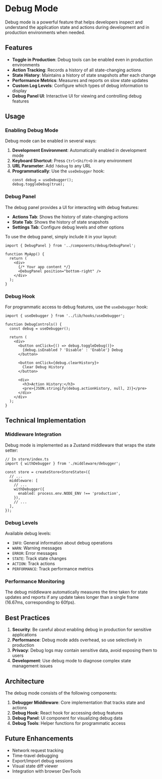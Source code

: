 # Debug Mode

Debug mode is a powerful feature that helps developers inspect and understand the application state and actions during development and in production environments when needed.

## Features

- **Toggle in Production**: Debug tools can be enabled even in production environments
- **Action Tracking**: Records a history of all state-changing actions
- **State History**: Maintains a history of state snapshots after each change
- **Performance Metrics**: Measures and reports on slow state updates
- **Custom Log Levels**: Configure which types of debug information to display
- **Debug Panel UI**: Interactive UI for viewing and controlling debug features

## Usage

### Enabling Debug Mode

Debug mode can be enabled in several ways:

1. **Development Environment**: Automatically enabled in development mode
2. **Keyboard Shortcut**: Press `Ctrl+Shift+D` in any environment
3. **URL Parameter**: Add `?debug` to any URL
4. **Programmatically**: Use the `useDebugger` hook:
   ```tsx
   const debug = useDebugger();
   debug.toggleDebug(true);
   ```

### Debug Panel

The debug panel provides a UI for interacting with debug features:

- **Actions Tab**: Shows the history of state-changing actions
- **State Tab**: Shows the history of state snapshots
- **Settings Tab**: Configure debug levels and other options

To use the debug panel, simply include it in your layout:

```tsx
import { DebugPanel } from '../components/debug/DebugPanel';

function MyApp() {
  return (
    <div>
      {/* Your app content */}
      <DebugPanel position="bottom-right" />
    </div>
  );
}
```

### Debug Hook

For programmatic access to debug features, use the `useDebugger` hook:

```tsx
import { useDebugger } from '../lib/hooks/useDebugger';

function DebugControls() {
  const debug = useDebugger();
  
  return (
    <div>
      <button onClick={() => debug.toggleDebug()}>
        {debug.isEnabled ? 'Disable' : 'Enable'} Debug
      </button>
      
      <button onClick={debug.clearHistory}>
        Clear Debug History
      </button>
      
      <div>
        <h3>Action History:</h3>
        <pre>{JSON.stringify(debug.actionHistory, null, 2)}</pre>
      </div>
    </div>
  );
}
```

## Technical Implementation

### Middleware Integration

Debug mode is implemented as a Zustand middleware that wraps the state setter:

```tsx
// In store/index.ts
import { withDebugger } from './middleware/debugger';

const store = createStore<StoreState>({
  // ...
  middleware: [
    // ...
    withDebugger({
      enabled: process.env.NODE_ENV !== 'production',
    }),
    // ...
  ],
});
```

### Debug Levels

Available debug levels:

- `INFO`: General information about debug operations
- `WARN`: Warning messages
- `ERROR`: Error messages
- `STATE`: Track state changes
- `ACTION`: Track actions
- `PERFORMANCE`: Track performance metrics

### Performance Monitoring

The debug middleware automatically measures the time taken for state updates and reports if any update takes longer than a single frame (16.67ms, corresponding to 60fps).

## Best Practices

1. **Security**: Be careful about enabling debug in production for sensitive applications
2. **Performance**: Debug mode adds overhead, so use selectively in production
3. **Privacy**: Debug logs may contain sensitive data, avoid exposing them to users
4. **Development**: Use debug mode to diagnose complex state management issues

## Architecture

The debug mode consists of the following components:

1. **Debugger Middleware**: Core implementation that tracks state and actions
2. **Debug Hook**: React hook for accessing debug features
3. **Debug Panel**: UI component for visualizing debug data
4. **Debug Tools**: Helper functions for programmatic access

## Future Enhancements

- Network request tracking
- Time-travel debugging
- Export/import debug sessions
- Visual state diff viewer
- Integration with browser DevTools 